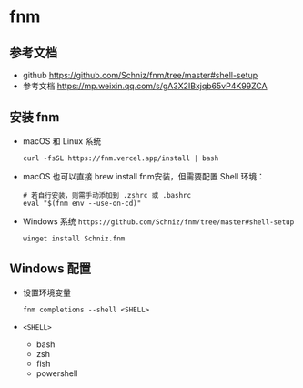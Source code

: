 # fnm

## 参考文档

+ github https://github.com/Schniz/fnm/tree/master#shell-setup
+ 参考文档 https://mp.weixin.qq.com/s/gA3X2IBxjqb65vP4K99ZCA

## 安装 fnm

+ macOS 和 Linux 系统

  ```shell
  curl -fsSL https://fnm.vercel.app/install | bash
  ```

+ macOS 也可以直接 brew install fnm安装，但需要配置 Shell 环境：

  ```shell
  # 若自行安装，则需手动添加到 .zshrc 或 .bashrc
  eval "$(fnm env --use-on-cd)"
  ```

+ Windows 系统 `https://github.com/Schniz/fnm/tree/master#shell-setup`

  ```shell
  winget install Schniz.fnm
  ```

## Windows 配置

+ 设置环境变量

  ```shell
  fnm completions --shell <SHELL>
  ```

+ `<SHELL>`

  + bash
  + zsh
  + fish
  + powershell

